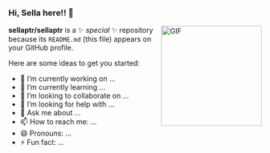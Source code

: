 ### Hi, Sella here!! 👋

<img align="right" height="200" alt="GIF" src="https://media.itsnicethat.com/original_images/giphy-2021-gifs-and-clips-animation-itsnicethat-02.gif" />

**sellaptr/sellaptr** is a ✨ _special_ ✨ repository because its `README.md` (this file) appears on your GitHub profile.

Here are some ideas to get you started:

- 🔭 I’m currently working on ...
- 🌱 I’m currently learning ...
- 👯 I’m looking to collaborate on ...
- 🤔 I’m looking for help with ...
- 💬 Ask me about ...
- 📫 How to reach me: ...
- 😄 Pronouns: ...
- ⚡ Fun fact: ...
